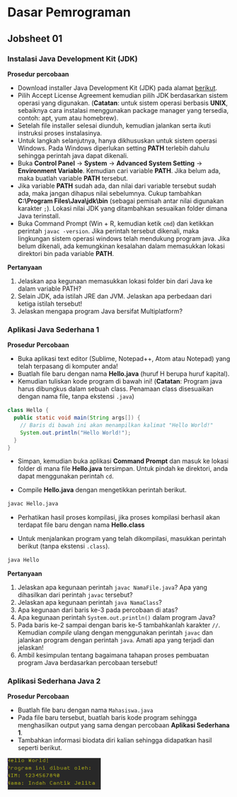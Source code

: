 # Dasar Pemrograman

## Jobsheet 01

### Instalasi Java Development Kit (JDK)

**Prosedur percobaan**

- Download installer Java Development Kit (JDK) pada alamat
  [berikut](http://www.oracle.com/technetwork/java/javase/downloads/jdk8-downloads-2133151.html).
- Pilih Accept License Agreement kemudian pilih JDK berdasarkan sistem operasi
  yang digunakan. (**Catatan**: untuk sistem operasi berbasis **UNIX**,
  sebaiknya cara instalasi menggunakan package manager yang tersedia, contoh:
  apt, yum atau homebrew).
- Setelah file installer selesai diunduh, kemudian jalankan serta ikuti
  instruksi proses instalasinya.
- Untuk langkah selanjutnya, hanya dikhususkan untuk sistem operasi Windows.
  Pada Windows diperlukan setting **PATH** terlebih dahulu sehingga perintah java
  dapat dikenali.
- Buka **Control Panel** -> **System** -> **Advanced System Setting** ->
  **Environment Variable**.  Kemudian cari variable **PATH**. Jika belum ada,
  maka buatlah variable **PATH** tersebut.
- Jika variable **PATH** sudah ada, dan nilai dari variable tersebut sudah ada,
  maka jangan dihapus nilai sebelumnya. Cukup tambahkan **C:\Program
  Files\Java\jdk<version>\bin** (sebagai pemisah antar nilai digunakan karakter
  `;`). Lokasi nilai JDK yang ditambahkan sesuaikan folder dimana Java
  terinstall.
- Buka Command Prompt (Win + R, kemudian ketik `cmd`) dan ketikkan perintah
  `javac -version`. Jika perintah tersebut dikenali, maka lingkungan sistem
  operasi windows telah mendukung program java. Jika belum dikenali, ada
  kemungkinan kesalahan dalam memasukkan lokasi direktori bin pada variable
  **PATH**.

**Pertanyaan**

1. Jelaskan apa kegunaan memasukkan lokasi folder bin dari Java ke dalam variable PATH?
2. Selain JDK, ada istilah JRE dan JVM. Jelaskan apa perbedaan dari ketiga istilah tersebut!
3. Jelaskan mengapa program Java bersifat Multiplatform?

### Aplikasi Java Sederhana 1

**Prosedur Percobaan**
- Buka aplikasi text editor (Sublime, Notepad++, Atom atau Notepad) yang telah
  terpasang di komputer anda!
- Buatlah file baru dengan nama **Hello.java** (huruf H berupa huruf kapital).
- Kemudian tuliskan kode program di bawah ini! (**Catatan**: Program java harus
  dibungkus dalam sebuah class. Penamaan class disesuaikan dengan nama file,
  tanpa ekstensi `.java`)

```java
class Hello {
  public static void main(String args[]) {
    // Baris di bawah ini akan menampilkan kalimat "Hello World!"
    System.out.println("Hello World!");
  }
}
```

- Simpan, kemudian buka aplikasi **Command Prompt** dan masuk ke lokasi folder
  di mana file **Hello.java** tersimpan. Untuk pindah ke direktori, anda dapat
  menggunakan perintah `cd`.

- Compile **Hello.java** dengan mengetikkan perintah berikut.

```sh
javac Hello.java
```

- Perhatikan hasil proses kompilasi, jika proses kompilasi berhasil akan
  terdapat file baru dengan nama **Hello.class**

- Untuk menjalankan program yang telah dikompilasi, masukkan perintah berikut
  (tanpa ekstensi `.class`).

```sh
java Hello
```

**Pertanyaan**

1. Jelaskan apa kegunaan perintah `javac NamaFile.java`? Apa yang dihasilkan dari
perintah `javac` tersebut?
2. Jelaskan apa kegunaan perintah `java NamaClass`?
3. Apa kegunaan dari baris ke-3 pada percobaan di atas?
4. Apa kegunaan perintah `System.out.println()` dalam program Java?
5. Pada baris ke-2 sampai dengan baris ke-5 tambahkanlah karakter `//`.
Kemudian *compile* ulang dengan menggunakan perintah `javac` dan jalankan
program dengan perintah `java`. Amati apa yang terjadi dan jelaskan!
6. Ambil kesimpulan tentang bagaimana tahapan proses pembuatan program Java
berdasarkan percobaan tersebut!

### Aplikasi Sederhana Java 2

**Prosedur Percobaan**

- Buatlah file baru dengan nama `Mahasiswa.java`
- Pada file baru tersebut, buatlah baris kode program sehingga menghasilkan
  output yang sama dengan percobaan **Aplikasi Sederhana 1**.
- Tambahkan informasi biodata diri kalian sehingga didapatkan hasil seperti
  berikut.

![Mahasiswa](images/01/mahasiswa.png)
